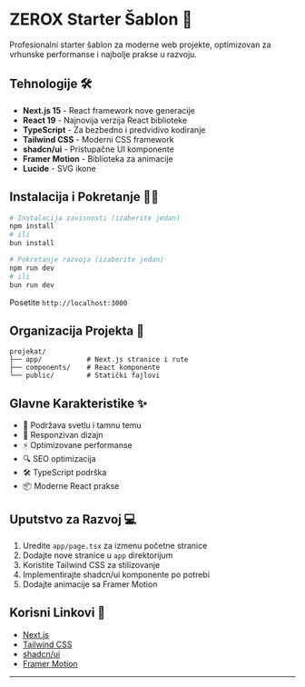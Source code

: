 # ZEROX Starter Šablon 🚀

Profesionalni starter šablon za moderne web projekte, optimizovan za vrhunske performanse i najbolje prakse u razvoju.

## Tehnologije 🛠️

- **Next.js 15** - React framework nove generacije
- **React 19** - Najnovija verzija React biblioteke
- **TypeScript** - Za bezbedno i predvidivo kodiranje
- **Tailwind CSS** - Moderni CSS framework
- **shadcn/ui** - Pristupačne UI komponente
- **Framer Motion** - Biblioteka za animacije
- **Lucide** - SVG ikone

## Instalacija i Pokretanje 🏃‍♂️

```bash
# Instalacija zavisnosti (izaberite jedan)
npm install
# ili
bun install

# Pokretanje razvoja (izaberite jedan)
npm run dev
# ili
bun run dev
```

Posetite `http://localhost:3000`

## Organizacija Projekta 📁

```
projekat/
├── app/           # Next.js stranice i rute
├── components/    # React komponente
└── public/        # Statički fajlovi
```

## Glavne Karakteristike ✨

- 🎨 Podržava svetlu i tamnu temu
- 📱 Responzivan dizajn
- ⚡ Optimizovane performanse
- 🔍 SEO optimizacija
- 🛠️ TypeScript podrška
- 📦 Moderne React prakse

## Uputstvo za Razvoj 💻

1. Uredite `app/page.tsx` za izmenu početne stranice
2. Dodajte nove stranice u `app` direktorijum
3. Koristite Tailwind CSS za stilizovanje
4. Implementirajte shadcn/ui komponente po potrebi
5. Dodajte animacije sa Framer Motion

## Korisni Linkovi 🔗

- [Next.js](https://nextjs.org/docs)
- [Tailwind CSS](https://tailwindcss.com/docs)
- [shadcn/ui](https://ui.shadcn.com)
- [Framer Motion](https://www.framer.com/motion)

---
